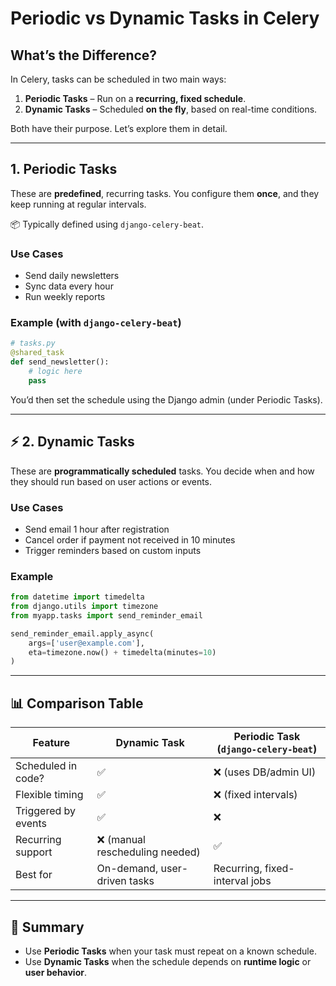 # Periodic vs Dynamic Tasks in Celery

## What’s the Difference?

In Celery, tasks can be scheduled in two main ways:

1. **Periodic Tasks** – Run on a **recurring, fixed schedule**.
2. **Dynamic Tasks** – Scheduled **on the fly**, based on real-time conditions.

Both have their purpose. Let’s explore them in detail.

---

## 1. Periodic Tasks

These are **predefined**, recurring tasks. You configure them **once**, and they keep running at regular intervals.

📦 Typically defined using `django-celery-beat`.

### Use Cases

* Send daily newsletters
* Sync data every hour
* Run weekly reports

### Example (with `django-celery-beat`)

```python
# tasks.py
@shared_task
def send_newsletter():
    # logic here
    pass
```

You’d then set the schedule using the Django admin (under Periodic Tasks).

---

## ⚡ 2. Dynamic Tasks

These are **programmatically scheduled** tasks. You decide when and how they should run based on user actions or events.

### Use Cases

* Send email 1 hour after registration
* Cancel order if payment not received in 10 minutes
* Trigger reminders based on custom inputs

### Example

```python
from datetime import timedelta
from django.utils import timezone
from myapp.tasks import send_reminder_email

send_reminder_email.apply_async(
    args=['user@example.com'],
    eta=timezone.now() + timedelta(minutes=10)
)
```

---

## 📊 Comparison Table

| Feature             | Dynamic Task                   | Periodic Task (`django-celery-beat`) |
| ------------------- | ------------------------------ | ------------------------------------ |
| Scheduled in code?  | ✅                              | ❌ (uses DB/admin UI)                 |
| Flexible timing     | ✅                              | ❌ (fixed intervals)                  |
| Triggered by events | ✅                              | ❌                                    |
| Recurring support   | ❌ (manual rescheduling needed) | ✅                                    |
| Best for            | On-demand, user-driven tasks   | Recurring, fixed-interval jobs       |

---

## 🧰 Summary

* Use **Periodic Tasks** when your task must repeat on a known schedule.
* Use **Dynamic Tasks** when the schedule depends on **runtime logic** or **user behavior**.

